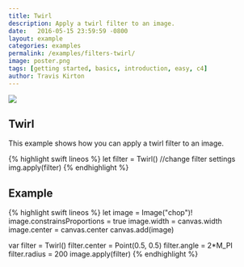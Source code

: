 ```yaml
---
title: Twirl
description: Apply a twirl filter to an image.
date:   2016-05-15 23:59:59 -0800
layout: example
categories: examples
permalink: /examples/filters-twirl/
image: poster.png
tags: [getting started, basics, introduction, easy, c4]
author: Travis Kirton
---
```

![](twirl.png)

## Twirl
This example shows how you can apply a twirl filter to an image.

{% highlight swift lineos %}
let filter = Twirl()
//change filter settings
img.apply(filter)
{% endhighlight %}

## Example
{% highlight swift lineos %}
let image = Image("chop")!
image.constrainsProportions = true
image.width = canvas.width
image.center = canvas.center
canvas.add(image)

var filter = Twirl()
filter.center = Point(0.5, 0.5)
filter.angle = 2*M_PI
filter.radius = 200
image.apply(filter)
{% endhighlight %}
